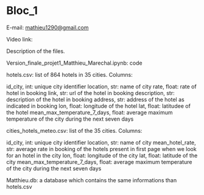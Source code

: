 # Bloc_1

E-mail: mathieu1290@gmail.com

Video link:

Description of the files.

Version_finale_projet1_Matthieu_Marechal.ipynb: code

hotels.csv: list of 864 hotels in 35 cities. Columns:

id_city, int: unique city identifier location, str: name of city rate, float: rate of hotel in booking link, str: url of the hotel in booking description, str: description of the hotel in booking address, str: address of the hotel as indicated in booking lon, float: longitude of the hotel lat, float: latitudee of the hotel mean_max_temperature_7_days, float: average maximum temperature of the city during the next seven days

cities_hotels_meteo.csv: list of the 35 cities. Columns:

id_city, int: unique city identifier location, str: name of city mean_hotel_rate, str: average rate in booking of the hotels present in first page when we look for an hotel in the city lon, float: longitude of the city lat, float: latitude of the city mean_max_temperature_7_days, float: average maximum temperature of the city during the next seven days

Matthieu.db: a database which contains the same informations than hotels.csv
